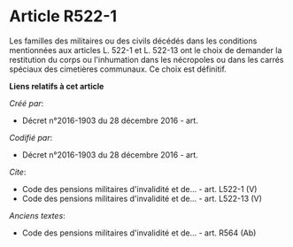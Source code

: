 # Article R522-1

Les familles des militaires ou des civils décédés dans les conditions mentionnées aux articles L. 522-1 et L. 522-13 ont le
choix de demander la restitution du corps ou l'inhumation dans les nécropoles ou dans les carrés spéciaux des cimetières
communaux. Ce choix est définitif.

**Liens relatifs à cet article**

_Créé par_:

  - Décret n°2016-1903 du 28 décembre 2016 - art.

_Codifié par_:

  - Décret n°2016-1903 du 28 décembre 2016 - art.

_Cite_:

  - Code des pensions militaires d'invalidité et de... - art. L522-1 (V)
  - Code des pensions militaires d'invalidité et de... - art. L522-13 (V)

_Anciens textes_:

  - Code des pensions militaires d'invalidité et de... - art. R564 (Ab)
